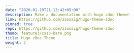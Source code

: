 ```yaml
---
date: "2020-01-19T21:13:42+09:00"
description: Make a documentation with hugo zdoc theme!
link: https://github.com/zzossig/hugo-theme-zdoc
pinned: true
repo: https://github.com/zzossig/hugo-theme-zdoc
thumb: feature3/css3-bare.png
title: Hugo zDoc Theme
weight: 2
---
```

